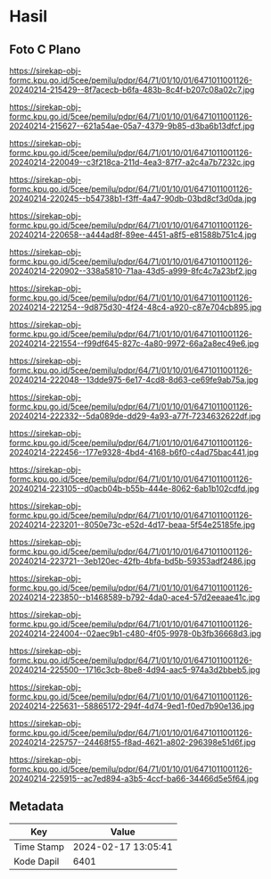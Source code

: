 # Hasil

## Foto C Plano

https://sirekap-obj-formc.kpu.go.id/5cee/pemilu/pdpr/64/71/01/10/01/6471011001126-20240214-215429--8f7acecb-b6fa-483b-8c4f-b207c08a02c7.jpg

https://sirekap-obj-formc.kpu.go.id/5cee/pemilu/pdpr/64/71/01/10/01/6471011001126-20240214-215627--621a54ae-05a7-4379-9b85-d3ba6b13dfcf.jpg

https://sirekap-obj-formc.kpu.go.id/5cee/pemilu/pdpr/64/71/01/10/01/6471011001126-20240214-220049--c3f218ca-211d-4ea3-87f7-a2c4a7b7232c.jpg

https://sirekap-obj-formc.kpu.go.id/5cee/pemilu/pdpr/64/71/01/10/01/6471011001126-20240214-220245--b54738b1-f3ff-4a47-90db-03bd8cf3d0da.jpg

https://sirekap-obj-formc.kpu.go.id/5cee/pemilu/pdpr/64/71/01/10/01/6471011001126-20240214-220658--a444ad8f-89ee-4451-a8f5-e81588b751c4.jpg

https://sirekap-obj-formc.kpu.go.id/5cee/pemilu/pdpr/64/71/01/10/01/6471011001126-20240214-220902--338a5810-71aa-43d5-a999-8fc4c7a23bf2.jpg

https://sirekap-obj-formc.kpu.go.id/5cee/pemilu/pdpr/64/71/01/10/01/6471011001126-20240214-221254--9d875d30-4f24-48c4-a920-c87e704cb895.jpg

https://sirekap-obj-formc.kpu.go.id/5cee/pemilu/pdpr/64/71/01/10/01/6471011001126-20240214-221554--f99df645-827c-4a80-9972-66a2a8ec49e6.jpg

https://sirekap-obj-formc.kpu.go.id/5cee/pemilu/pdpr/64/71/01/10/01/6471011001126-20240214-222048--13dde975-6e17-4cd8-8d63-ce69fe9ab75a.jpg

https://sirekap-obj-formc.kpu.go.id/5cee/pemilu/pdpr/64/71/01/10/01/6471011001126-20240214-222332--5da089de-dd29-4a93-a77f-7234632622df.jpg

https://sirekap-obj-formc.kpu.go.id/5cee/pemilu/pdpr/64/71/01/10/01/6471011001126-20240214-222456--177e9328-4bd4-4168-b6f0-c4ad75bac441.jpg

https://sirekap-obj-formc.kpu.go.id/5cee/pemilu/pdpr/64/71/01/10/01/6471011001126-20240214-223105--d0acb04b-b55b-444e-8062-6ab1b102cdfd.jpg

https://sirekap-obj-formc.kpu.go.id/5cee/pemilu/pdpr/64/71/01/10/01/6471011001126-20240214-223201--8050e73c-e52d-4d17-beaa-5f54e25185fe.jpg

https://sirekap-obj-formc.kpu.go.id/5cee/pemilu/pdpr/64/71/01/10/01/6471011001126-20240214-223721--3eb120ec-42fb-4bfa-bd5b-59353adf2486.jpg

https://sirekap-obj-formc.kpu.go.id/5cee/pemilu/pdpr/64/71/01/10/01/6471011001126-20240214-223850--b1468589-b792-4da0-ace4-57d2eeaae41c.jpg

https://sirekap-obj-formc.kpu.go.id/5cee/pemilu/pdpr/64/71/01/10/01/6471011001126-20240214-224004--02aec9b1-c480-4f05-9978-0b3fb36668d3.jpg

https://sirekap-obj-formc.kpu.go.id/5cee/pemilu/pdpr/64/71/01/10/01/6471011001126-20240214-225500--1716c3cb-8be8-4d94-aac5-974a3d2bbeb5.jpg

https://sirekap-obj-formc.kpu.go.id/5cee/pemilu/pdpr/64/71/01/10/01/6471011001126-20240214-225631--58865172-294f-4d74-9ed1-f0ed7b90e136.jpg

https://sirekap-obj-formc.kpu.go.id/5cee/pemilu/pdpr/64/71/01/10/01/6471011001126-20240214-225757--24468f55-f8ad-4621-a802-296398e51d6f.jpg

https://sirekap-obj-formc.kpu.go.id/5cee/pemilu/pdpr/64/71/01/10/01/6471011001126-20240214-225915--ac7ed894-a3b5-4ccf-ba66-34466d5e5f64.jpg


## Metadata

| Key        | Value               |
| ---------- | ------------------- |
| Time Stamp | 2024-02-17 13:05:41 |
| Kode Dapil | 6401                |



